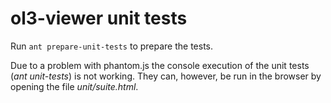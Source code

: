 # ol3-viewer unit tests

Run ```ant prepare-unit-tests``` to prepare the tests.

Due to a problem with phantom.js the console execution of the unit tests
(*ant unit-tests*) is not working. They can, however, be run in the browser by
opening the file *unit/suite.html*.
